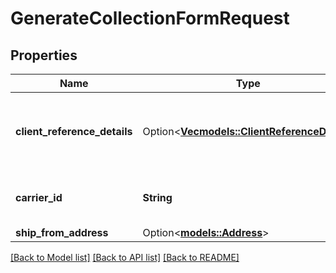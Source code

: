 # GenerateCollectionFormRequest

## Properties

Name | Type | Description | Notes
------------ | ------------- | ------------- | -------------
**client_reference_details** | Option<[**Vec<models::ClientReferenceDetail>**](ClientReferenceDetail.md)> | Object to pass additional information about the MCI Integrator shipperType: List of ClientReferenceDetail | [optional]
**carrier_id** | **String** | The carrier identifier for the offering, provided by the carrier. | 
**ship_from_address** | Option<[**models::Address**](Address.md)> |  | [optional]

[[Back to Model list]](../README.md#documentation-for-models) [[Back to API list]](../README.md#documentation-for-api-endpoints) [[Back to README]](../README.md)


